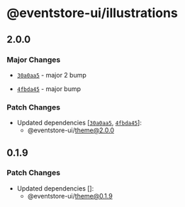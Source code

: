# @eventstore-ui/illustrations

## 2.0.0

### Major Changes

-   [`30a0aa5`](https://github.com/teamchong/Design-System/commit/30a0aa51e53186a7a20e738c1efd59f568ca583a) - major 2 bump

-   [`4fbda45`](https://github.com/teamchong/Design-System/commit/4fbda45f30dce3d2ceaf855aa8b981959b289dae) - major bump

### Patch Changes

-   Updated dependencies [[`30a0aa5`](https://github.com/teamchong/Design-System/commit/30a0aa51e53186a7a20e738c1efd59f568ca583a), [`4fbda45`](https://github.com/teamchong/Design-System/commit/4fbda45f30dce3d2ceaf855aa8b981959b289dae)]:
    -   @eventstore-ui/theme@2.0.0

## 0.1.9

### Patch Changes

-   Updated dependencies []:
    -   @eventstore-ui/theme@0.1.9

